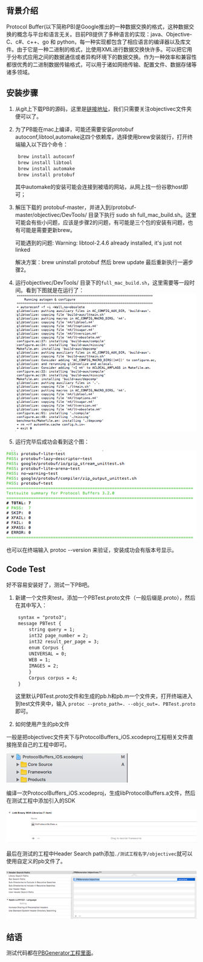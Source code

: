 ## 背景介绍
Protocol Buffer(以下简称PB)是Google推出的一种数据交换的格式，这种数据交换的概念与平台和语言无关。目前PB提供了多种语言的实现：java、Objective-C、c#、c++、go 和 python，每一种实现都包含了相应语言的编译器以及库文件。由于它是一种二进制的格式，比使用XML进行数据交换快许多。可以把它用于分布式应用之间的数据通信或者异构环境下的数据交换。作为一种效率和兼容性都很优秀的二进制数据传输格式，可以用于诸如网络传输、配置文件、数据存储等诸多领域。
## 安装步骤
1. 从git上下载PB的源码，这里是[链接地址](https://github.com/google/protobuf)，我们只需要关注objectivec文件夹便可以了。
2. 为了PB能在mac上编译，可能还需要安装protobuf autoconf,libtool,automake这四个依赖库，选择使用brew安装就行，打开终端输入以下四个命令：
	
		brew install autoconf
		brew install libtool
		brew install automake
		brew install protobuf

    其中automake的安装可能会连接到被墙的网站，从网上找一份谷歌host即可；
3. 解压下载的 protobuf-master，并进入到/protobuf-master/objectivec/DevTools/ 目录下执行 sudo sh full_mac_build.sh。这里可能会有些小问题，应该是步骤2的问题，有可能是三个包的安装有问题，也有可能是需要更新brew。

	可能遇到的问题: Warning: libtool-2.4.6 already installed, it's just not linked
	
	解决方案：brew uninstall protobuf 然后 brew update 最后重新执行一遍步骤2。

4. 运行objectivec/DevTools/ 目录下的`full_mac_build.sh`，这里需要等一段时间。看到下图就是在运行了：
![](./pb1.png)

5. 运行完毕后成功会看到这个图：

![](./pb2.png)

也可以在终端输入 protoc --version 来验证，安装成功会有版本号显示。


## Code Test
好不容易安装好了，测试一下PB吧。

1. 新建一个文件夹test，添加一个PBTest.proto文件（一般后缀是.proto），然后在其中写入：

		syntax = "proto3";
		message PBTest {
			string query = 1;
			int32 page_number = 2;
			int32 result_per_page = 3;
			enum Corpus {
			UNIVERSAL = 0;
			WEB = 1;
			IMAGES = 2;
			}
			Corpus corpus = 4;
		}

	这里默认PBTest.proto文件和生成的pb.h和pb.m一个文件夹，打开终端进入到test文件夹中，输入 `protoc --proto_path=. --objc_out=. PBTest.proto`即可。

2. 如何使用产生的pb文件

一般是把objectivec文件夹下与ProtocolBuffers_iOS.xcodeproj工程相关文件直接拖至自己的工程中即可。

![](./pb3.png)

编译一次ProtocolBuffers_iOS.xcodeproj，生成libProtocolBuffers.a文件，然后在测试工程中添加引入的SDK

![](./pb4.png)

最后在测试的工程中Header Search path添加`./测试工程名字/objectivec`就可以使用自定义的pb文件了。

![](./pb5.png)

## 结语
测试代码都在[PBGenerator工程里面](./)。

